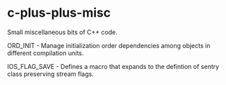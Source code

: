 # c-plus-plus-misc
Small miscellaneous bits of C++ code.

ORD_INIT - Manage initialization order dependencies among objects in different compilation units.

IOS_FLAG_SAVE - Defines a macro that expands to the defintion of sentry class preserving stream flags.
